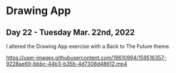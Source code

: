# Drawing App
## Day 22 - Tuesday Mar. 22nd, 2022
I altered the Drawing App exercise with a Back to The Future theme.

https://user-images.githubusercontent.com/19610994/159516357-9228ae69-bbbc-44b3-b35b-4d7308d48612.mp4

